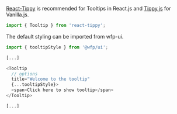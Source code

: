 [React-Tippy](https://github.com/tvkhoa/react-tippy) is recommended for Tooltips in React.js and [Tippy.js](https://github.com/atomiks/tippyjs) for Vanilla.js.

```js
import { Tooltip } from 'react-tippy';
```

The default styling can be imported from wfp-ui.

```js
import { tooltipStyle } from '@wfp/ui';

[...]

<Tooltip
  // options
  title="Welcome to the tooltip"
  {...tooltipStyle}>
  <span>Click here to show tooltip</span>
</Tooltip>

[...]
```
